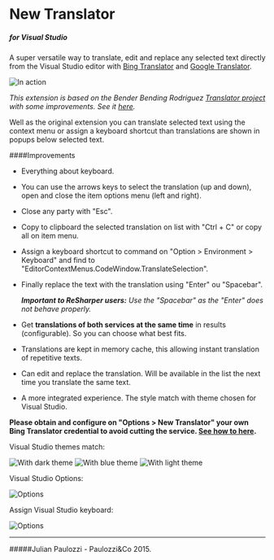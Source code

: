 # New Translator 
##### for Visual Studio
A super versatile way to translate, edit and replace any selected text directly from the Visual Studio editor with [Bing Translator](https://www.bing.com/translator) and [Google Translator](https://translate.google.com).

![In action](https://raw.github.com/julianpaulozzi/VSNewTranslator/master/res/prints/img_full_context.png)


_This extension is based on the Bender Bending Rodriguez [Translator project](http://vstranslator.codeplex.com) with some improvements. See it [here](https://visualstudiogallery.msdn.microsoft.com/f2321406-c5bb-42b7-9660-dfacd313eeed)._


Well as the original extension you can translate selected text using the context menu or assign a keyboard shortcut than translations are shown in popups below selected text.

####Improvements

- Everything about keyboard.
 - You can use the arrows keys to select the translation (up and down), open and close the item options menu (left and right).
 - Close any party with "Esc".
 - Copy to clipboard the selected translation on list with "Ctrl + C" or copy all on item menu.
 - Assign a keyboard shortcut to command on "Option > Environment > Keyboard" and find to "EditorContextMenus.CodeWindow.TranslateSelection".
 - Finally replace the text with the translation using "Enter" ou "Spacebar".
 
 	_**Important to ReSharper users:** Use the "Spacebar" as the "Enter" does not behave properly._

- Get **translations of both services at the same time** in results (configurable). So you can choose what best fits.
- Translations are kept in memory cache, this allowing instant translation of repetitive texts.
- Can edit and replace the translation. Will be available in the list the next time you translate the same text.
- A more integrated experience. The style match with theme chosen for Visual Studio.


**Please obtain and configure on "Options > New Translator" your own Bing Translator credential to avoid cutting the service. [See how to here](http://blogs.msdn.com/b/translation/p/gettingstarted1.aspx).**

Visual Studio themes match:

![With dark theme](https://raw.github.com/julianpaulozzi/VSNewTranslator/master/res/prints/img_open_dark.png)
![With blue theme](https://raw.github.com/julianpaulozzi/VSNewTranslator/master/res/prints/img_open_blue.png)
![With light theme](https://raw.github.com/julianpaulozzi/VSNewTranslator/master/res/prints/img_open_light.png)

Visual Studio Options:

![Options](https://raw.github.com/julianpaulozzi/VSNewTranslator/master/res/prints/img_options_config.png)

Assign Visual Studio keyboard:

![Options](https://raw.github.com/julianpaulozzi/VSNewTranslator/master/res/prints/img_keyboard_mapping.png)


****

#####Julian Paulozzi - Paulozzi&Co 2015.